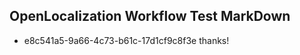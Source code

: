 ## OpenLocalization Workflow Test MarkDown
* e8c541a5-9a66-4c73-b61c-17d1cf9c8f3e thanks!

<!--HONumber=Aug16_HO1-->


